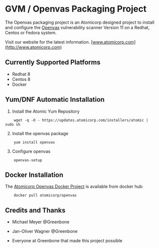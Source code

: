 # GVM / Openvas Packaging Project 

The Openvas packaging project is an Atomicorp designed project to install and configure the [Openvas](http://www.openvas.org) vulnerability scanner Version 11 on a Redhat, Centos or Fedora system.



Visit our website for the latest information.  [www.atomicorp.com](http://www.atomicorp.com)



## Currently Supported Platforms 

* Redhat 8
* Centos 8
* Docker




## Yum/DNF Automatic Installation ##


1) Install the Atomic Yum Repository

```
    wget -q -O - https://updates.atomicorp.com/installers/atomic | sudo sh
```

2) Install the openvas package

```
    yum install openvas
```


3) Configure openvas
```
    openvas-setup
```

## Docker Installation ##

The [Atomicorp Openvas Docker Project](https://github.com/atomicorp/openvas-docker) is available from docker hub:

```
    docker pull atomicorp/openvas  
```



## Credits and Thanks ##

* Michael Meyer @Greenbone

* Jan-Oliver Wagner @Greenbone

* Everyone at Greenbone that made this project possible

